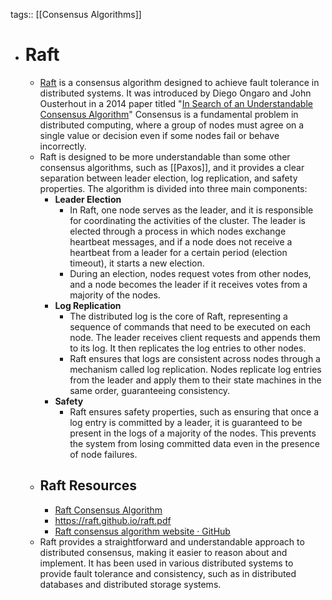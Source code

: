 tags:: [[Consensus Algorithms]]

- # Raft
	- [Raft](https://en.wikipedia.org/wiki/Raft_(algorithm)) is a consensus algorithm designed to achieve fault tolerance in distributed systems. It was introduced by Diego Ongaro and John Ousterhout in a 2014 paper titled "[In Search of an Understandable Consensus Algorithm](https://raft.github.io/raft.pdf)" Consensus is a fundamental problem in distributed computing, where a group of nodes must agree on a single value or decision even if some nodes fail or behave incorrectly.
	- Raft is designed to be more understandable than some other consensus algorithms, such as [[Paxos]], and it provides a clear separation between leader election, log replication, and safety properties. The algorithm is divided into three main components:
		- **Leader Election**
			- In Raft, one node serves as the leader, and it is responsible for coordinating the activities of the cluster. The leader is elected through a process in which nodes exchange heartbeat messages, and if a node does not receive a heartbeat from a leader for a certain period (election timeout), it starts a new election.
			- During an election, nodes request votes from other nodes, and a node becomes the leader if it receives votes from a majority of the nodes.
		- **Log Replication**
			- The distributed log is the core of Raft, representing a sequence of commands that need to be executed on each node. The leader receives client requests and appends them to its log. It then replicates the log entries to other nodes.
			- Raft ensures that logs are consistent across nodes through a mechanism called log replication. Nodes replicate log entries from the leader and apply them to their state machines in the same order, guaranteeing consistency.
		- **Safety**
			- Raft ensures safety properties, such as ensuring that once a log entry is committed by a leader, it is guaranteed to be present in the logs of a majority of the nodes. This prevents the system from losing committed data even in the presence of node failures.
	- ## Raft Resources
		- [Raft Consensus Algorithm](https://raft.github.io/)
		- https://raft.github.io/raft.pdf
		- [Raft consensus algorithm website · GitHub](https://github.com/raft)
	- Raft provides a straightforward and understandable approach to distributed consensus, making it easier to reason about and implement. It has been used in various distributed systems to provide fault tolerance and consistency, such as in distributed databases and distributed storage systems.
